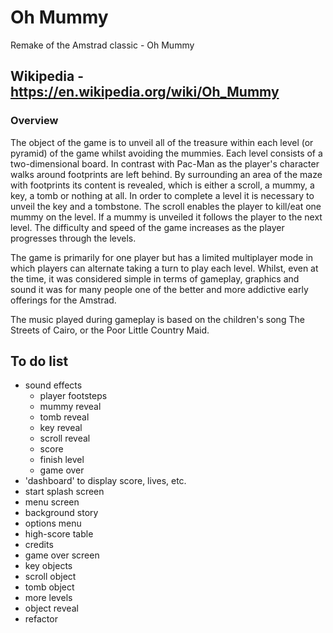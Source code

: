 # Oh Mummy
Remake of the Amstrad classic - Oh Mummy

## Wikipedia - https://en.wikipedia.org/wiki/Oh_Mummy

### Overview 
The object of the game is to unveil all of the treasure within each level (or pyramid) of the game whilst avoiding the mummies. Each level consists of a two-dimensional board. In contrast with Pac-Man as the player's character walks around footprints are left behind. By surrounding an area of the maze with footprints its content is revealed, which is either a scroll, a mummy, a key, a tomb or nothing at all. In order to complete a level it is necessary to unveil the key and a tombstone. The scroll enables the player to kill/eat one mummy on the level. If a mummy is unveiled it follows the player to the next level. The difficulty and speed of the game increases as the player progresses through the levels.

The game is primarily for one player but has a limited multiplayer mode in which players can alternate taking a turn to play each level. Whilst, even at the time, it was considered simple in terms of gameplay, graphics and sound it was for many people one of the better and more addictive early offerings for the Amstrad.

The music played during gameplay is based on the children's song The Streets of Cairo, or the Poor Little Country Maid. 

## To do list
 - sound effects
    - player footsteps
    - mummy reveal
    - tomb reveal
    - key reveal
    - scroll reveal
    - score 
    - finish level
    - game over
 - 'dashboard' to display score, lives, etc.
 - start splash screen
 - menu screen
 - background story
 - options menu
 - high-score table
 - credits
 - game over screen
 - key objects
 - scroll object
 - tomb object
 - more levels
 - object reveal
 - refactor